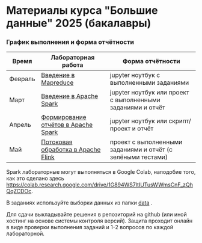 # Материалы курса "Большие данные" 2025 (бакалавры)

### График выполнения и форма отчётности

| Время | Лабораторная работа | Форма отчётности |
| ------ | ------ | ------ |
| Февраль | [Введение в Mapreduce](./L0%20-%20Introduction%20to%20MapReduce%20data%20processing%20model/) | jupyter ноутбук с выполненными заданиями |
| Март | [Введение в Apache Spark](./L1%20-%20Introduction%20to%20Apache%20Spark/) | jupyter ноутбук или проект с выполненными заданиями и отчёт |
| Апрель | [Формирование отчётов в Apache Spark](./L2%20-%20Reports%20with%20Apache%20Spark) | jupyter ноутбук или скрипт/проект и отчёт |
| Май | [Потоковая обработка в Apache Flink](./L3%20-%20Stream%20processing%20with%20Apache%20Flink/README.md) | проект с выполненными заданиями и отчёт (с зелёными тестами) |

Spark лабораторные могут выполняться в Google Colab, наподобие того, как это сделано здесь https://colab.research.google.com/drive/1G894WS7ltIUTusWWmsCnF_zQhQqZCDOc.

В заданиях используйте выборки данных из папки [data](./data/) .

Для сдачи выкладывайте решения в репозиторий на github (или иной хостинг на основе системы контроля версий). Защита проходит онлайн в виде проверки выполнения заданий и 1-2 вопросов по каждой лабораторной.
